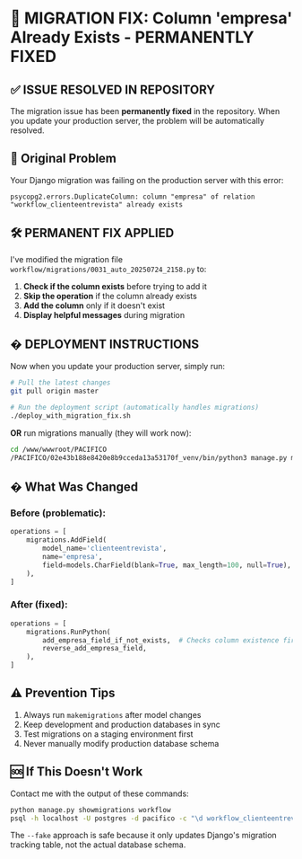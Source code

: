 # 🔧 MIGRATION FIX: Column 'empresa' Already Exists - PERMANENTLY FIXED

## ✅ **ISSUE RESOLVED IN REPOSITORY**

The migration issue has been **permanently fixed** in the repository. When you update your production server, the problem will be automatically resolved.

## 🚨 Original Problem

Your Django migration was failing on the production server with this error:

```
psycopg2.errors.DuplicateColumn: column "empresa" of relation "workflow_clienteentrevista" already exists
```

## 🛠️ **PERMANENT FIX APPLIED**

I've modified the migration file `workflow/migrations/0031_auto_20250724_2158.py` to:

1. **Check if the column exists** before trying to add it
2. **Skip the operation** if the column already exists
3. **Add the column** only if it doesn't exist
4. **Display helpful messages** during migration

## � **DEPLOYMENT INSTRUCTIONS**

Now when you update your production server, simply run:

```bash
# Pull the latest changes
git pull origin master

# Run the deployment script (automatically handles migrations)
./deploy_with_migration_fix.sh
```

**OR** run migrations manually (they will work now):

```bash
cd /www/wwwroot/PACIFICO
/PACIFICO/02e43b188e8420e8b9cceda13a53170f_venv/bin/python3 manage.py migrate
```

## � **What Was Changed**

### Before (problematic):

```python
operations = [
    migrations.AddField(
        model_name='clienteentrevista',
        name='empresa',
        field=models.CharField(blank=True, max_length=100, null=True),
    ),
]
```

### After (fixed):

```python
operations = [
    migrations.RunPython(
        add_empresa_field_if_not_exists,  # Checks column existence first
        reverse_add_empresa_field,
    ),
]
```

## ⚠️ Prevention Tips

1. Always run `makemigrations` after model changes
2. Keep development and production databases in sync
3. Test migrations on a staging environment first
4. Never manually modify production database schema

## 🆘 If This Doesn't Work

Contact me with the output of these commands:

```bash
python manage.py showmigrations workflow
psql -h localhost -U postgres -d pacifico -c "\d workflow_clienteentrevista"
```

The `--fake` approach is safe because it only updates Django's migration tracking table, not the actual database schema.
